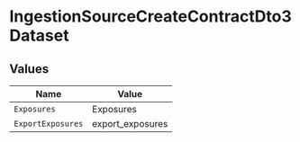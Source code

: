 # IngestionSourceCreateContractDto3Dataset


## Values

| Name              | Value             |
| ----------------- | ----------------- |
| `Exposures`       | Exposures         |
| `ExportExposures` | export_exposures  |